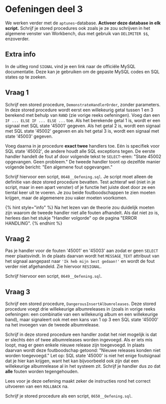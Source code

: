 # Oefeningen deel 3

We werken verder met de `aptunes`-database. **Activeer deze database in elk script.** Schrijf je stored procedures ook zoals je ze zou schrijven in het algemene venster van Workbench, dus met gebruik van `DELIMITER $$`, enzoverder.

## Extra info

In de uitleg rond `SIGNAL` vind je een link naar de officiële MySQL documentatie. Deze kan je gebruiken om de gepaste MySQL codes en SQL states op te zoeken.

## Vraag 1

Schrijf een stored procedure, `DemonstrateHandlerOrder`, zonder parameters. In deze stored procedure wordt eerst een willekeurig getal tussen 1 en 3 berekend met behulp van `RAND` \(zie vorige reeks oefeningen\). Voeg dan een `IF ... ELSE IF ... ELSE ...` toe. Als het berekende getal 1 is, wordt er een signaal met SQL state '45001' gegeven. Als het getal 2 is, wordt een signaal met SQL state '45002' gegeven en als het getal 3 is, wordt een signaal met state '45003' gegeven.

Voeg daarna in je procedure **exact twee** handlers toe. Eén is specifiek voor SQL state '45002', de andere houdt alle SQL exceptions tegen. De eerste handler handelt de fout af door volgende tekst te `SELECT`-eren: "State 45002 opgevangen. Geen probleem." De tweede handler toont op dezelfde manier volgende bericht: "Een algemene fout opgevangen."

Schrijf hiervoor een script, `0648__Oefening.sql`. Je script moet alleen de definitie van deze stored procedure bevatten. Test achteraf wel \(niet in je script, maar in een apart venster\) of je functie het juiste doet door ze een tiental keer uit te voeren. Je zou beide foutboodschappen te zien moeten krijgen, maar de algemenere zou vaker moeten voorkomen.

{% hint style="info" %}
Na het lezen van de theorie zou duidelijk moeten zijn waarom de tweede handler niet alle fouten afhandelt. Als dat niet zo is, herlees dan het stukje "Handler volgorde" op de pagina "ERROR HANDLING".
{% endhint %}

## Vraag 2

Pas je handler voor de fouten '45001' en '45003' aan zodat er geen `SELECT` meer plaatsvindt. In de plaats daarvan wordt het `MESSAGE_TEXT` attribuut van het signaal aangepast naar `'Ik heb mijn best gedaan!'` en wordt de fout verder niet afgehandeld. Zie hiervoor `RESIGNAL`.

Schrijf hiervoor een script, `0649__Oefening.sql`.

## Vraag 3

Schrijf een stored procedure, `DangerousInsertAlbumreleases`. Deze stored procedure voegt drie willekeurige albumreleases in \(zoals in vorige reeks oefeningen: een combinatie van een willekeurig album en een willekeurige band\), maar signaleert ook met een kans van 1 op 3 een SQL state '45000' na het invoegen van de tweede albumrelease.

Schrijf in deze stored procedure een handler zodat het niet mogelijk is dat er slechts één of twee albumreleases worden ingevoegd. Als er iets mis loopt, mag er geen enkele nieuwe release zijn toegevoegd. In plaats daarvan wordt deze foutboodschap getoond: "Nieuwe releases konden niet worden toegevoegd." Let op: SQL state '45000' is niet het enige foutsignaal dat je hier kan krijgen, want het kan bijvoorbeeld ook zijn dat een willekeurige albumrelease al in het systeem zit. Schrijf je handler dus zo dat **alle** fouten worden tegengehouden.

Lees voor je deze oefening maakt zeker de instructies rond het correct uitvoeren van een `ROLLBACK` na.

Schrijf je stored procedure als een script, `0650__Oefening.sql`.

